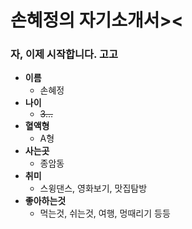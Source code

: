 # 손혜정의 자기소개서><
### 자, 이제 시작합니다. 고고


- **이름**
  - 손혜정
- **나이**
  - ~~3...~~
- **혈액형**
  - A형
- **사는곳**
  - 종암동
- **취미**
  - 스윙댄스, 영화보기, 맛집탐방
- **좋아하는것**
  - 먹는것, 쉬는것, 여행, 멍때리기 등등
  
  
  
  

